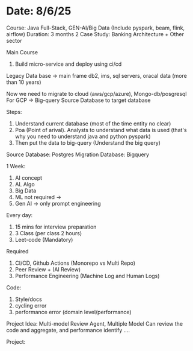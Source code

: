 # Date: 8/6/25
Course: Java Full-Stack,  GEN-AI/Big Data (Include pyspark, beam, flink, airflow)
Duration: 3 months
2 Case Study: Banking Architecture + Other sector

Main Course
1. Build micro-service and deploy using ci/cd

Legacy Data base -> main frame db2, ims, sql servers, oracal data (more than 10 years)

Now we need to migrate to cloud (aws/gcp/azure), Mongo-db/posgresql
For GCP -> Big-query
Source Database to target database

Steps:
1. Understand current database (most of the time entity no clear)
2. Poa (Point of arival). Analysts to understand what data is used (that's why you need to understand java and python pyspark)
3. Then put the data to big-query (Understand the big query)

Source Database: Postgres
Migration Database: Bigquery

1 Week:
1. AI concept
2. AL Algo
3. Big Data
4. ML not required ->
5. Gen AI -> only prompt engineering

Every day:
1. 15 mins for interview preparation
2. 3 Class (per class 2 hours)
3. Leet-code (Mandatory)


Required
1. CI/CD, Github Actions (Monorepo vs Multi Repo)
2. Peer Review + (AI Review)
3. Performance Engineering (Machine Log and Human Logs)


Code:
1. Style/docs
2. cycling error
3. performance error (domain level/performance)


Project Idea:
Multi-model Review Agent, Multiple Model Can review the code and aggregate,
and performance identify ....


Project:
